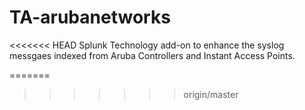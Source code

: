 # TA-arubanetworks
<<<<<<< HEAD
Splunk Technology add-on to enhance the syslog messgaes indexed from Aruba Controllers and Instant Access Points.

=======
>>>>>>> origin/master
